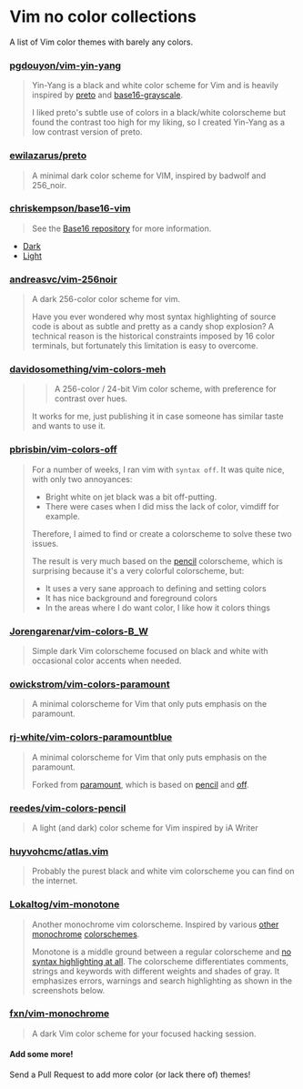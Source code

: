 # Vim no color collections

A list of Vim color themes with barely any colors.

### [pgdouyon/vim-yin-yang](https://github.com/pgdouyon/vim-yin-yang)

> Yin-Yang is a black and white color scheme for Vim and is heavily inspired by
> [preto][] and [base16-grayscale][].
>
> I liked preto's subtle use of colors in a black/white colorscheme but found
> the contrast too high for my liking, so I created Yin-Yang as a low contrast
> version of preto.

### [ewilazarus/preto](https://github.com/ewilazarus/preto)

> A minimal dark color scheme for VIM, inspired by badwolf and 256_noir.

### [chriskempson/base16-vim](https://github.com/chriskempson/base16-vim)

> See the [Base16 repository](https://github.com/chriskempson/base16) for more
> information.

- [Dark](https://github.com/chriskempson/base16-vim/blob/master/colors/base16-grayscale-dark.vim)
- [Light](https://github.com/chriskempson/base16-vim/blob/master/colors/base16-grayscale-light.vim)

### [andreasvc/vim-256noir](https://github.com/andreasvc/vim-256noir)

> A dark 256-color color scheme for vim.
>
> Have you ever wondered why most syntax highlighting of source code is about as
> subtle and pretty as a candy shop explosion? A technical reason is the
> historical constraints imposed by 16 color terminals, but fortunately this
> limitation is easy to overcome.

### [davidosomething/vim-colors-meh](https://github.com/davidosomething/vim-colors-meh)

> > A 256-color / 24-bit Vim color scheme, with preference for contrast over
> > hues.
>
> It works for me, just publishing it in case someone has similar taste and
> wants to use it.

### [pbrisbin/vim-colors-off](https://github.com/pbrisbin/vim-colors-off)

> For a number of weeks, I ran vim with `syntax off`. It was quite nice, with
> only two annoyances:
>
> - Bright white on jet black was a bit off-putting.
> - There were cases when I did miss the lack of color, vimdiff for example.
>
> Therefore, I aimed to find or create a colorscheme to solve these two issues.
>
> The result is very much based on the [pencil][] colorscheme, which is
> surprising because it's a very colorful colorscheme, but:
>
> - It uses a very sane approach to defining and setting colors
> - It has nice background and foreground colors
> - In the areas where I do want color, I like how it colors things

### [Jorengarenar/vim-colors-B_W](https://github.com/Jorengarenar/vim-colors-B_W)

> Simple dark Vim colorscheme focused on black and white with occasional color
> accents when needed.

### [owickstrom/vim-colors-paramount](https://github.com/owickstrom/vim-colors-paramount)

> A minimal colorscheme for Vim that only puts emphasis on the paramount.

### [rj-white/vim-colors-paramountblue](https://github.com/rj-white/vim-colors-paramountblue)

> A minimal colorscheme for Vim that only puts emphasis on the paramount.
>
> Forked from [paramount][], which is based on [pencil][] and [off][].

### [reedes/vim-colors-pencil](https://github.com/reedes/vim-colors-pencil)

> A light (and dark) color scheme for Vim inspired by iA Writer

### [huyvohcmc/atlas.vim](https://github.com/huyvohcmc/atlas.vim)

> Probably the purest black and white vim colorscheme you can find on the
> internet.

### [Lokaltog/vim-monotone](https://github.com/Lokaltog/vim-monotone)

> Another monochrome vim colorscheme. Inspired by various
> [other](https://github.com/ewilazarus/preto)
> [monochrome](https://github.com/pbrisbin/vim-colors-off)
> [colorschemes](https://github.com/fxn/vim-monochrome).
>
> Monotone is a middle ground between a regular colorscheme and
> [no syntax highlighting at all](https://www.kyleisom.net/blog/2012/10/17/syntax-off/).
> The colorscheme differentiates comments, strings and keywords with different
> weights and shades of gray. It emphasizes errors, warnings and search
> highlighting as shown in the screenshots below.

### [fxn/vim-monochrome](https://github.com/fxn/vim-monochrome)

> A dark Vim color scheme for your focused hacking session.

#### Add some more!

Send a Pull Request to add more color (or lack there of) themes!

[preto]: https://github.com/ewilazarus/preto
[base16-grayscale]: https://github.com/chriskempson/base16-vim
[paramount]: https://github.com/owickstrom/vim-colors-paramount
[off]: https://github.com/reedes/vim-colors-off
[pencil]: https://github.com/reedes/vim-colors-pencil
